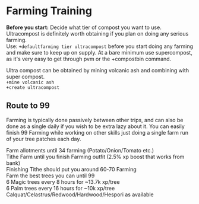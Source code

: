 # Farming Training

**Before you start:** Decide what tier of compost you want to use. Ultracompost is definitely worth obtaining if you plan on doing any serious farming.  
Use: `+defaultfarming tier ultracompost` before you start doing any farming and make sure to keep up on supply. At a bare minimum use supercompost, as it's very easy to get through pvm or the +compostbin command.

Ultra compost can be obtained by mining volcanic ash and combining with super compost.  
`+mine volcanic ash`  
`+create ultracompost`

## Route to 99

Farming is typically done passively between other trips, and can also be done as a single daily if you wish to be extra lazy about it. You can easily finish 99 Farming while working on other skills just doing a single farm run of your tree patches each day.

Farm allotments until 34 farming \(Potato/Onion/Tomato etc.\)  
Tithe Farm until you finish Farming outfit \(2.5% xp boost that works from bank\)  
Finishing Tithe should put you around 60-70 Farming  
Farm the best trees you can until 99  
6 Magic trees every 8 hours for ~13.7k xp/tree  
6 Palm trees every 16 hours for ~10k xp/tree  
Calquat/Celastrus/Redwood/Hardwood/Hespori as available

